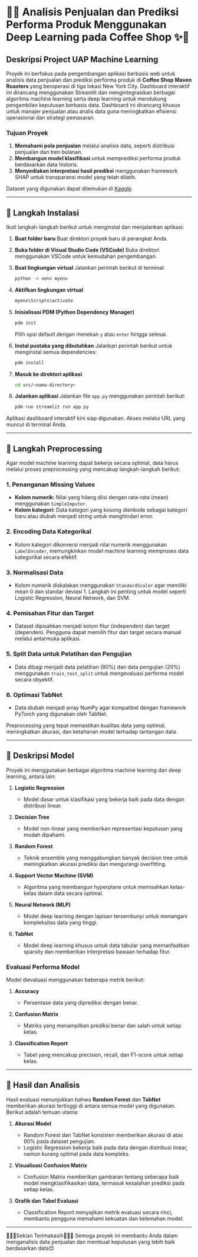 # 🎁✨ Analisis Penjualan dan Prediksi Performa Produk Menggunakan Deep Learning pada Coffee Shop ✨🎁

## Deskripsi Project UAP Machine Learning
Proyek ini berfokus pada pengembangan aplikasi berbasis web untuk analisis data penjualan dan prediksi performa produk di **Coffee Shop Maven Roasters** yang beroperasi di tiga lokasi New York City. Dashboard interaktif ini dirancang menggunakan Streamlit dan mengintegrasikan berbagai algoritma machine learning serta deep learning untuk mendukung pengambilan keputusan berbasis data. Dashboard ini dirancang khusus untuk manajer penjualan atau analis data guna meningkatkan efisiensi operasional dan strategi pemasaran.

### Tujuan Proyek
1. **Memahami pola penjualan** melalui analisis data, seperti distribusi penjualan dan tren bulanan.
2. **Membangun model klasifikasi** untuk memprediksi performa produk berdasarkan data historis.
3. **Menyediakan interpretasi hasil prediksi** menggunakan framework SHAP untuk transparansi model yang telah dilatih.

Dataset yang digunakan dapat ditemukan di [Kaggle](https://www.kaggle.com/datasets/ahmedabbas757/coffee-sales).

---

## 🔹 Langkah Instalasi
Ikuti langkah-langkah berikut untuk menginstal dan menjalankan aplikasi:

1. **Buat folder baru**
   Buat direktori proyek baru di perangkat Anda.

2. **Buka folder di Visual Studio Code (VSCode)**
   Buka direktori menggunakan VSCode untuk kemudahan pengembangan.

3. **Buat lingkungan virtual**
   Jalankan perintah berikut di terminal:
   ```bash
   python -m venv myenv
   ```

4. **Aktifkan lingkungan virtual**
   ```bash
   myenv\Scripts\activate
   ```

5. **Inisialisasi PDM (Python Dependency Manager)**
   ```bash
   pdm init
   ```
   Pilih opsi default dengan menekan `y` atau `enter` hingga selesai.

6. **Instal pustaka yang dibutuhkan**
   Jalankan perintah berikut untuk menginstal semua dependencies:
   ```bash
   pdm install
   ```

7. **Masuk ke direktori aplikasi**
   ```bash
   cd src/<nama-directory>
   ```

8. **Jalankan aplikasi**
   Jalankan file `app.py` menggunakan perintah berikut:
   ```bash
   pdm run streamlit run app.py
   ```

Aplikasi dashboard interaktif kini siap digunakan. Akses melalui URL yang muncul di terminal Anda.

---

## 🔹 Langkah Preprocessing

Agar model machine learning dapat bekerja secara optimal, data harus melalui proses preprocessing yang mencakup langkah-langkah berikut:

### 1. Penanganan Missing Values
- **Kolom numerik:** Nilai yang hilang diisi dengan rata-rata (mean) menggunakan `SimpleImputer`.
- **Kolom kategori:** Data kategori yang kosong dienkode sebagai kategori baru atau diubah menjadi string untuk menghindari error.

### 2. Encoding Data Kategorikal
- Kolom kategori dikonversi menjadi nilai numerik menggunakan `LabelEncoder`, memungkinkan model machine learning memproses data kategorikal secara efektif.

### 3. Normalisasi Data
- Kolom numerik diskalakan menggunakan `StandardScaler` agar memiliki mean 0 dan standar deviasi 1. Langkah ini penting untuk model seperti Logistic Regression, Neural Network, dan SVM.

### 4. Pemisahan Fitur dan Target
- Dataset dipisahkan menjadi kolom fitur (independen) dan target (dependen). Pengguna dapat memilih fitur dan target secara manual melalui antarmuka aplikasi.

### 5. Split Data untuk Pelatihan dan Pengujian
- Data dibagi menjadi data pelatihan (80%) dan data pengujian (20%) menggunakan `train_test_split` untuk mengevaluasi performa model secara obyektif.

### 6. Optimasi TabNet
- Data diubah menjadi array NumPy agar kompatibel dengan framework PyTorch yang digunakan oleh TabNet.

Preprocessing yang tepat memastikan kualitas data yang optimal, meningkatkan akurasi, dan ketahanan model terhadap tantangan data.

---

## 🔹 Deskripsi Model
Proyek ini menggunakan berbagai algoritma machine learning dan deep learning, antara lain:

1. **Logistic Regression**
   - Model dasar untuk klasifikasi yang bekerja baik pada data dengan distribusi linear.

2. **Decision Tree**
   - Model non-linear yang memberikan representasi keputusan yang mudah dipahami.

3. **Random Forest**
   - Teknik ensemble yang menggabungkan banyak decision tree untuk meningkatkan akurasi prediksi dan mengurangi overfitting.

4. **Support Vector Machine (SVM)**
   - Algoritma yang membangun hyperplane untuk memisahkan kelas-kelas dalam data secara optimal.

5. **Neural Network (MLP)**
   - Model deep learning dengan lapisan tersembunyi untuk menangani kompleksitas data yang tinggi.

6. **TabNet**
   - Model deep learning khusus untuk data tabular yang memanfaatkan sparsity dan memberikan interpretasi bawaan terhadap fitur.

### Evaluasi Performa Model
Model dievaluasi menggunakan beberapa metrik berikut:

1. **Accuracy**
   - Persentase data yang diprediksi dengan benar.

2. **Confusion Matrix**
   - Matriks yang menampilkan prediksi benar dan salah untuk setiap kelas.

3. **Classification Report**
   - Tabel yang mencakup precision, recall, dan F1-score untuk setiap kelas.

---

## 🔹 Hasil dan Analisis
Hasil evaluasi menunjukkan bahwa **Random Forest** dan **TabNet** memberikan akurasi tertinggi di antara semua model yang digunakan. Berikut adalah temuan utama:

1. **Akurasi Model**
   - Random Forest dan TabNet konsisten memberikan akurasi di atas 90% pada dataset pengujian.
   - Logistic Regression bekerja baik pada data dengan distribusi linear, namun kurang optimal pada data kompleks.

2. **Visualisasi Confusion Matrix**
   - Confusion Matrix memberikan gambaran tentang seberapa baik model mengklasifikasikan data, termasuk kesalahan prediksi pada setiap kelas.

3. **Grafik dan Tabel Evaluasi**
   - Classification Report menyajikan metrik evaluasi secara rinci, membantu pengguna memahami kekuatan dan kelemahan model.

---

🙌👋🙏Sekian Terimakasih🙏👋🙌
Semoga proyek ini membantu Anda dalam menganalisis data penjualan dan membuat keputusan yang lebih baik berdasarkan data😊

